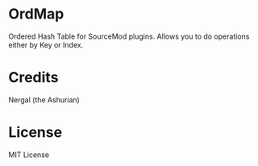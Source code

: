 # OrdMap
Ordered Hash Table for SourceMod plugins. Allows you to do operations either by Key or Index.

# Credits
Nergal (the Ashurian)

# License
MIT License